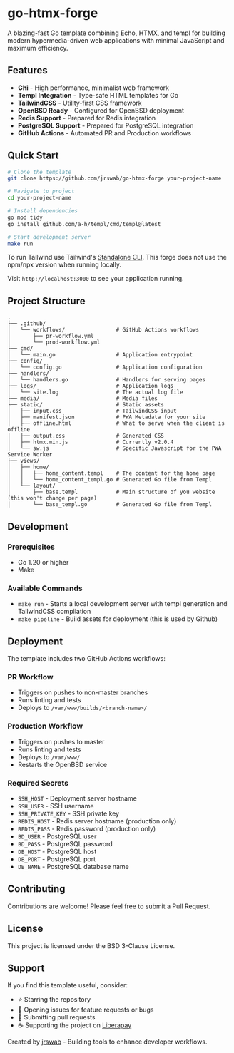 # go-htmx-forge

A blazing-fast Go template combining Echo, HTMX, and templ for building modern hypermedia-driven web applications with minimal JavaScript and maximum efficiency.

## Features

- **Chi** - High performance, minimalist web framework
- **Templ Integration** - Type-safe HTML templates for Go
- **TailwindCSS** - Utility-first CSS framework
- **OpenBSD Ready** - Configured for OpenBSD deployment
- **Redis Support** - Prepared for Redis integration
- **PostgreSQL Support** - Prepared for PostgreSQL integration
- **GitHub Actions** - Automated PR and Production workflows

## Quick Start

```bash
# Clone the template
git clone https://github.com/jrswab/go-htmx-forge your-project-name

# Navigate to project
cd your-project-name

# Install dependencies
go mod tidy
go install github.com/a-h/templ/cmd/templ@latest

# Start development server
make run
```

To run Tailwind use Tailwind's [Standalone CLI](https://tailwindcss.com/blog/standalone-cli). This forge does not use the npm/npx version when running locally.

Visit `http://localhost:3000` to see your application running.

## Project Structure

```
.
├── .github/
│   └── workflows/                # GitHub Actions workflows
│       ├── pr-workflow.yml
│       └── prod-workflow.yml
├── cmd/
│   └── main.go                   # Application entrypoint
├── config/
│   └── config.go                 # Application configuration
├── handlers/
│   └── handlers.go               # Handlers for serving pages
├── logs/                         # Application logs
│   └── site.log                  # The actual log file
├── media/                        # Media files
├── static/                       # Static assets
│   ├── input.css                 # TailwindCSS input
│   ├── manifest.json             # PWA Metadata for your site
│   ├── offline.html              # What to serve when the client is offline
│   ├── output.css                # Generated CSS
│   ├── htmx.min.js               # Currently v2.0.4
│   └── sw.js                     # Specific Javascript for the PWA Service Worker
├── views/             
│   ├── home/        
│   │   ├── home_content.templ    # The content for the home page
│   │   └── home_content_templ.go # Generated Go file from Templ
│   └── layout/        
│       ├── base.templ            # Main structure of you website (this won't change per page)
│       └── base_templ.go         # Generated Go file from Templ
```

## Development

### Prerequisites

- Go 1.20 or higher
- Make

### Available Commands

- `make run` - Starts a local development server with templ generation and TailwindCSS compilation
- `make pipeline` - Build assets for deployment (this is used by Github)

## Deployment

The template includes two GitHub Actions workflows:

### PR Workflow
- Triggers on pushes to non-master branches
- Runs linting and tests
- Deploys to `/var/www/builds/<branch-name>/`

### Production Workflow
- Triggers on pushes to master
- Runs linting and tests
- Deploys to `/var/www/`
- Restarts the OpenBSD service

### Required Secrets

- `SSH_HOST` - Deployment server hostname
- `SSH_USER` - SSH username
- `SSH_PRIVATE_KEY` - SSH private key
- `REDIS_HOST` - Redis server hostname (production only)
- `REDIS_PASS` - Redis password (production only)
- `BD_USER` - PostgreSQL user
- `BD_PASS` - PostgreSQL password
- `DB_HOST` - PostgreSQL host
- `DB_PORT` - PostgreSQL port
- `DB_NAME` - PostgreSQL database name

## Contributing

Contributions are welcome! Please feel free to submit a Pull Request.

## License

This project is licensed under the BSD 3-Clause License.

## Support

If you find this template useful, consider:
- ⭐ Starring the repository
- 🐛 Opening issues for feature requests or bugs
- 🔀 Submitting pull requests
- ☕ Supporting the project on [Liberapay](https://liberapay.com/jrswab)

Created by [jrswab](https://github.com/jrswab) - Building tools to enhance developer workflows.
